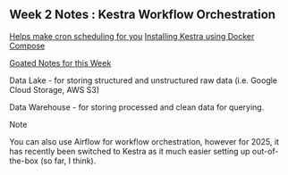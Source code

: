 ## Week 2 Notes : Kestra Workflow Orchestration

[Helps make cron scheduling for you](https://crontab.guru/)
[Installing Kestra using Docker Compose](https://kestra.io/docs/installation/docker-compose)

[Goated Notes for this Week](https://github.com/ManuelGuerra1987/data-engineering-zoomcamp-notes/blob/main/2_Workflow-Orchestration-(Kestra)/README.md)

Data Lake - for storing structured and unstructured raw data (i.e. Google Cloud Storage, AWS S3)

Data Warehouse - for storing processed and clean data for querying.

> [!NOTE]
> You can also use Airflow for workflow orchestration, however for 2025, it has recently been switched to Kestra as it much easier setting up out-of-the-box (so far, I think).